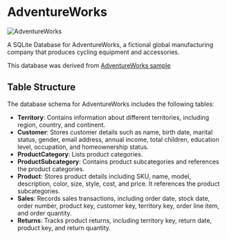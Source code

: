 # AdventureWorks

![AdventureWorks](../../assets/adventureWorks-small.png)

A SQLite Database for AdventureWorks, a fictional global manufacturing company that produces cycling equipment and accessories.

This database was derived from [AdventureWorks sample](https://github.com/richhuwtaylor/adventure-works)

## Table Structure

The database schema for AdventureWorks includes the following tables:

- **Territory**: Contains information about different territories, including region, country, and continent.
- **Customer**: Stores customer details such as name, birth date, marital status, gender, email address, annual income, total children, education level, occupation, and homeownership status.
- **ProductCategory**: Lists product categories.
- **ProductSubcategory**: Contains product subcategories and references the product categories.
- **Product**: Stores product details including SKU, name, model, description, color, size, style, cost, and price. It references the product subcategories.
- **Sales**: Records sales transactions, including order date, stock date, order number, product key, customer key, territory key, order line item, and order quantity.
- **Returns**: Tracks product returns, including territory key, return date, product key, and return quantity.